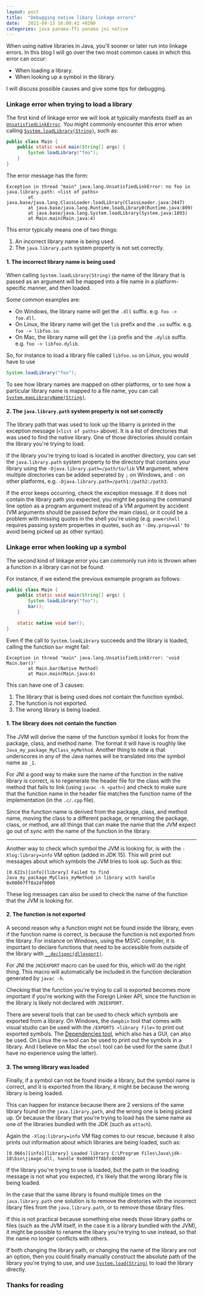 ```yaml
---
layout: post
title:  "Debugging native libary linkage errors"
date:   2021-09-13 16:00:42 +0200
categories: java panama-ffi panama jni native
---
```


When using native libraries in Java, you'll sooner or later run into linkage errors. In this blog I will go over the two most common cases in which this error can occur:

- When loading a library.
- When looking up a symbol in the library.

I will discuss possible causes and give some tips for debugging.

### Linkage error when trying to load a library

The first kind of linkage error we will look at typically manifests itself as an [`UnsatisfiedLinkError`](https://docs.oracle.com/en/java/javase/18/docs/api/java.base/java/lang/UnsatisfiedLinkError.html). You might commonly encounter this error when calling [`System.loadLibrary(String)`](https://docs.oracle.com/en/java/javase/18/docs/api/java.base/java/lang/System.html#loadLibrary(java.lang.String)), such as:

```java
public class Main {
    public static void main(String[] args) {
        System.loadLibrary("foo");
    }
}
```

The error message has the form:

```text
Exception in thread "main" java.lang.UnsatisfiedLinkError: no foo in java.library.path: <list of paths>
        at java.base/java.lang.ClassLoader.loadLibrary(ClassLoader.java:2447)
        at java.base/java.lang.Runtime.loadLibrary0(Runtime.java:809)
        at java.base/java.lang.System.loadLibrary(System.java:1893)
        at Main.main(Main.java:4)
```

This error typically means one of two things:

1. An incorrect library name is being used.
2. The `java.library.path` system property is not set correctly.

#### 1. The incorrect library name is being used

When calling `System.loadLibrary(String)` the name of the library that is passed as an argument will be mapped into a file name in a platform-specific manner, and then loaded.

Some common examples are:

- On Windows, the library name will get the `.dll` suffix. e.g. `foo -> foo.dll`.
- On Linux, the library name will get the `lib` prefix and the `.so` suffix. e.g. `foo -> libfoo.so`.
- On Mac, the library name will get the `lib` prefix and the `.dylib` suffix. e.g. `foo -> libfoo.dylib`.

So, for instance to load a library file called `libfoo.so` on Linux, you would have to use

```java
System.loadLibrary("foo");
```

To see how library names are mapped on other platforms, or to see how a particular library name is mapped to a file name, you can call [`System.mapLibraryName(String)`](https://docs.oracle.com/en/java/javase/18/docs/api/java.base/java/lang/System.html#mapLibraryName(java.lang.String)).

#### 2. The `java.library.path` system property is not set correctly

The library path that was used to look up the libarry is printed in the exception message (`<list of paths>` above). It is a list of directories that was used to find the native library. One of those directories should contain the library you're trying to load.

If the library you're trying to load is located in another directory, you can set the `java.library.path` system property to the directory that contains your library using the `-Djava.library.path=/path/to/lib` VM argument, where multiple directories can be added seperated by `;` on Windows, and `:` on other platforms, e.g. `-Djava.library.path=/path1:/path2:/path3`.

If the error keeps occurring, check the exception message. If it does not contain the library path you expected, you might be passing the command line option as a program argument instead of a VM argument by accident (VM arguments should be passed _before_ the main class), or it could be a problem with missing quotes in the shell you're using (e.g. `powershell` requires passing system properties in quotes, such as `'-Dmy.prop=val'` to avoid being picked up as other syntax).

### Linkage error when looking up a symbol

The second kind of linkage error you can commonly run into is thrown when a function in a library can not be found.

For instance, if we extend the previous exmample program as follows:

```java
public class Main {
    public static void main(String[] args) {
        System.loadLibrary("foo");
        bar();
    }

    static native void bar();
}
```

Even if the call to `System.loadLibrary` succeeds and the library is loaded, calling the function `bar` might fail:

```text
Exception in thread "main" java.lang.UnsatisfiedLinkError: 'void Main.bar()'
        at Main.bar(Native Method)
        at Main.main(Main.java:6)
```

This can have one of 3 causes:

1. The library that is being used does not contain the function symbol.
2. The function is not exported.
3. The wrong library is being loaded.

#### 1. The library does not contain the function

The JVM will derive the name of the function symbol it looks for from the package, class, and method name. The format it will have is roughly like `Java_my_package_MyClass_myMethod`. Another thing to note is that underscores in any of the Java names will be translated into the symbol name as `_1`.

For JNI a good way to make sure the name of the function in the native library is correct, is to regenerate the header file for the class with the method that fails to link (using `javac -h <path>`) and check to make sure that the function name in the header file matches the function name of the implementation (in the `.c/.cpp` file).

Since the function name is derived from the package, class, and method name, moving the class to a different package, or renaming the package, class, or method, are all things that can make the name that the JVM expect go out of sync with the name of the function in the library.

---

Another way to check which symbol the JVM is looking for, is with the `-Xlog:library=info` VM option (added in JDK 15). This will print out messages about which symbols the JVM tries to look up. Such as this:

```text
[0.622s][info][library] Failed to find Java_my_package_MyClass_myMethod in library with handle 0x00007ff8a24f0000
```

These log messages can also be used to check the name of the function that the JVM is looking for.

#### 2. The function is not exported

A second reason why a function might not be found inside the library, even if the function name is correct, is because the function is not exported from the library. For instance on Windows, using the MSVC compiler, it is important to declare functions that need to be accessible from outside of the library with [`__declspec(dllexport)`](https://docs.microsoft.com/en-us/cpp/cpp/dllexport-dllimport?view=msvc-170).

For JNI the `JNIEXPORT` macro can be used for this, which will do the right thing. This macro will automatically be included in the function declaration generated by `javac -h`.

Checking that the function you're trying to call is exported becomes more important if you're working with the Foreign Linker API, since the function in the library is likely not declared with `JNIEXPORT`.

There are several tools that can be used to check which symbols are exported from a library. On Windows, the `dumpbin` tool that comes with visual studio can be used with the `/EXPORTS <library file>` to print out exported symbols. The [Dependencies tool](https://github.com/lucasg/Dependencies), which also has a GUI, can also be used. On Linux the `nm` tool can be used to print out the symbols in a library. And I believe on Mac the `otool` tool can be used for the same (but I have no experience using the latter).

#### 3. The wrong library was loaded

Finally, if a symbol can not be found inside a library, but the symbol name is correct, and it is exported from the library, it might be because the wrong library is being loaded.

This can happen for instance because there are 2 versions of the same library found on the `java.library.path`, and the wrong one is being picked up. Or because the library that you're trying to load has the same name as one of the libraries bundled with the JDK (such as `attach`).

Again the `-Xlog:library=info` VM flag comes to our rescue, because it also prints out information about which libraries are being loaded, such as:

```text
[0.066s][info][library] Loaded library C:\Program Files\Java\jdk-18\bin\jimage.dll, handle 0x00007ff8bfc00000
```

If the library you're trying to use is loaded, but the path in the loading message is not what you expected, it's likely that the wrong library file is being loaded.

In the case that the same library is found multiple times on the `java.library.path` one solution is to remove the diretories with the incorrect library files from the `java.library.path`, or to remove those library files.

If this is not practical because something else needs those library paths or files (such as the JVM itself, in the case it is a library bundled with the JVM), it might be possible to rename the libary you're trying to use instead, so that the name no longer conflicts with others.

If both changing the library path, or changing the name of the library are not an option, then you could finally manually construct the absolute path of the library you're trying to use, and use [`System.load(String)`](https://docs.oracle.com/en/java/javase/18/docs/api/java.base/java/lang/System.html#loadLibrary(java.lang.String)) to load the library directly.

### Thanks for reading